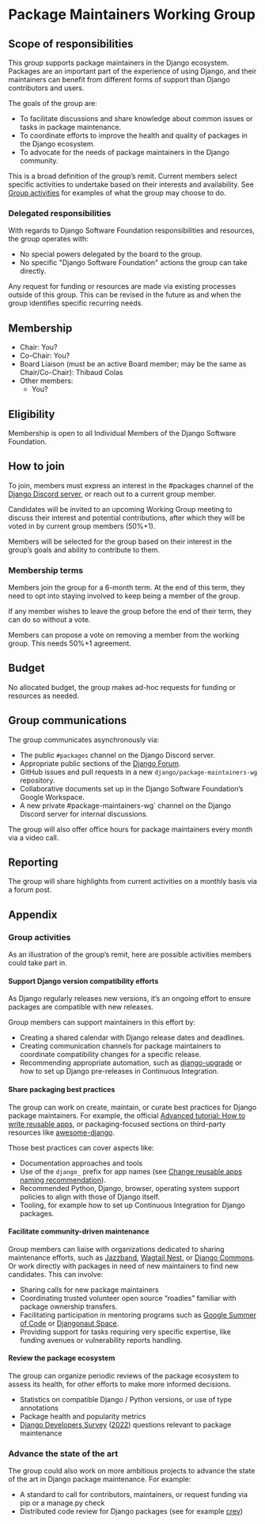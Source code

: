 # Package Maintainers Working Group

## Scope of responsibilities

This group supports package maintainers in the Django ecosystem.
Packages are an important part of the experience of using Django, and their maintainers can benefit from different forms of support than Django contributors and users.

The goals of the group are:

- To facilitate discussions and share knowledge about common issues or tasks in package maintenance.
- To coordinate efforts to improve the health and quality of packages in the Django ecosystem.
- To advocate for the needs of package maintainers in the Django community.

This is a broad definition of the group’s remit.
Current members select specific activities to undertake based on their interests and availability.
See [Group activities](#group-activities) for examples of what the group may choose to do.

### Delegated responsibilities

With regards to Django Software Foundation responsibilities and resources, the group operates with:

- No special powers delegated by the board to the group.
- No specific "Django Software Foundation" actions the group can take directly.

Any request for funding or resources are made via existing processes outside of this group.
This can be revised in the future as and when the group identifies specific recurring needs.

## Membership

- Chair: You?
- Co-Chair: You?
- Board Liaison (must be an active Board member; may be the same as Chair/Co-Chair): Thibaud Colas
- Other members:
  - You?

## Eligibility

Membership is open to all Individual Members of the Django Software Foundation.

## How to join

To join, members must express an interest in the #packages channel of the [Django Discord server](https://discord.gg/xcRH6mN4fa), or reach out to a current group member.

Candidates will be invited to an upcoming Working Group meeting to discuss their interest and potential contributions, after which they will be voted in by current group members (50%+1).

Members will be selected for the group based on their interest in the group’s goals and ability to contribute to them.

### Membership terms

Members join the group for a 6-month term. At the end of this term, they need to opt into staying involved to keep being a member of the group.

If any member wishes to leave the group before the end of their term, they can do so without a vote.

Members can propose a vote on removing a member from the working group. This needs 50%+1 agreement.

## Budget

No allocated budget, the group makes ad-hoc requests for funding or resources as needed.

## Group communications

The group communicates asynchronously via:

- The public `#packages` channel on the Django Discord server.
- Appropriate public sections of the [Django Forum](https://forum.djangoproject.com/).
- GitHub issues and pull requests in a new `django/package-maintainers-wg` repository.
- Collaborative documents set up in the Django Software Foundation’s Google Workspace.
- A new private #package-maintainers-wg` channel on the Django Discord server for internal discussions.

The group will also offer office hours for package maintainers every month via a video call.

## Reporting

The group will share highlights from current activities on a monthly basis via a forum post.

## Appendix

### Group activities

As an illustration of the group’s remit, here are possible activities members could take part in.

#### Support Django version compatibility efforts

As Django regularly releases new versions, it’s an ongoing effort to ensure packages are compatible with new releases.

Group members can support maintainers in this effort by:

- Creating a shared calendar with Django release dates and deadlines.
- Creating communication channels for package maintainers to coordinate compatibility changes for a specific release.
- Recommending appropriate automation, such as [django-upgrade](https://github.com/adamchainz/django-upgrade) or how to set up Django pre-releases in Continuous Integration.

#### Share packaging best practices

The group can work on create, maintain, or curate best practices for Django package maintainers. For example, the official [Advanced tutorial: How to write reusable apps](https://docs.djangoproject.com/en/5.0/intro/reusable-apps/), or packaging-focused sections on third-party resources like [awesome-django](https://github.com/wsvincent/awesome-django).

Those best practices can cover aspects like:

- Documentation approaches and tools
- Use of the `django_` prefix for app names (see [Change reusable apps naming recommendation](https://forum.djangoproject.com/t/change-reusable-apps-naming-recommendation/25233)).
- Recommended Python, Django, browser, operating system support policies to align with those of Django itself.
- Tooling, for example how to set up Continuous Integration for Django packages.

#### Facilitate community-driven maintenance

Group members can liaise with organizations dedicated to sharing maintenance efforts, such as [Jazzband](https://jazzband.co/), [Wagtail Nest](https://github.com/wagtail-nest), or [Django Commons](https://github.com/django-commons). Or work directly with packages in need of new maintainers to find new candidates. This can involve:

- Sharing calls for new package maintainers
- Coordinating trusted volunteer open source “roadies” familiar with package ownership transfers.
- Facilitating participation in mentoring programs such as [Google Summer of Code](https://summerofcode.withgoogle.com/) or [Djangonaut Space](https://djangonaut.space/).
- Providing support for tasks requiring very specific expertise, like funding avenues or vulnerability reports handling.

#### Review the package ecosystem

The group can organize periodic reviews of the package ecosystem to assess its health, for other efforts to make more informed decisions.

- Statistics on compatible Django / Python versions, or use of type annotations
- Package health and popularity metrics
- [Django Developers Survey](https://lp.jetbrains.com/django-developer-survey-2023/) ([2022](https://lp.jetbrains.com/django-developer-survey-2022/)) questions relevant to package maintenance

### Advance the state of the art

The group could also work on more ambitious projects to advance the state of the art in Django package maintenance. For example:

- A standard to call for contributors, maintainers, or request funding via pip or a manage.py check
- Distributed code review for Django packages (see for example [crev](https://github.com/crev-dev/crev/))

